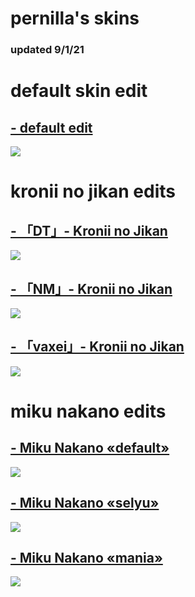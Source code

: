 # pernilla's skins
### updated 9/1/21

# default skin edit

## [- default edit](https://mega.nz/file/SqpnUS5I#PtNnqBjtQvCN5BzsixZJnx11Xe8XNCLX5fGCq4HWSks)
![](https://i.imgur.com/yi6cWzJ.jpg)

# kronii no jikan edits

## [- 「DT」- Kronii no Jikan](https://mega.nz/file/CqxxhIBI#2BOV_Y_dUZDlr_uN0KEuQdx2Hpm6qzhVTuggHvONTRE)
![](https://i.imgur.com/MYRkOtL.jpg)

## [- 「NM」- Kronii no Jikan](https://mega.nz/file/HzgRiCrS#_fH6nmZvaeR1ALv1PDKCKsv5E8_tOuWX8qBckJVHsZk)
![](https://i.imgur.com/vgKWHSs.jpg)

## [- 「vaxei」- Kronii no Jikan](https://mega.nz/file/GigyCY6b#LYC-b0B8_4hjyRnTs5yYqpUYaqoyHeyeD53CvXmcEsM)
![](https://i.imgur.com/qB2ip65.jpg)

# miku nakano edits

## [- Miku Nakano «default»](https://mega.nz/file/SqJD3C6J#3jpYExYrJLihgvMSBIjJGS2aUKupi5jeXjrrwXHxol8)
![](https://i.imgur.com/uwSgKam.jpg)

## [- Miku Nakano «selyu»](https://mega.nz/file/fipSASDb#twlxxX6tfs3e54kthT_pBfbmSHaL43S8LqKi7hKdy44)
![](https://i.imgur.com/QLajiml.jpg)

## [- Miku Nakano «mania»](https://mega.nz/file/vypmhYCT#PON9nZEHhtqO44RUixpuA9nQTVdOSXn2m_aOjimEFkE)
![](https://i.imgur.com/nhtVFKF.jpg)
